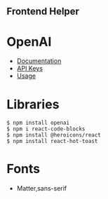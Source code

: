 ## Frontend Helper

# OpenAI

- [Documentation](https://platform.openai.com/docs/introduction)
- [API Keys](https://platform.openai.com/account/api-keys)
- [Usage](https://platform.openai.com/account/usage)

# Libraries

```
$ npm install openai
$ npm i react-code-blocks
$ npm install @heroicons/react
$ npm install react-hot-toast
```

# Fonts

- Matter,sans-serif
